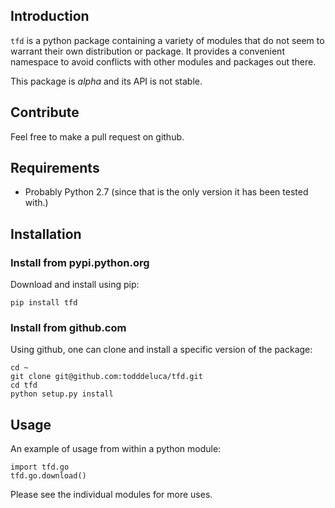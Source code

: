 
## Introduction

`tfd` is a python package containing a variety of modules that do not seem to
warrant their own distribution or package.  It provides a convenient namespace
to avoid conflicts with other modules and packages out there.

This package is _alpha_ and its API is not stable.


## Contribute

Feel free to make a pull request on github.


## Requirements

- Probably Python 2.7 (since that is the only version it has been tested with.)


## Installation

### Install from pypi.python.org

Download and install using pip:

    pip install tfd

### Install from github.com

Using github, one can clone and install a specific version of the package:

    cd ~
    git clone git@github.com:todddeluca/tfd.git
    cd tfd
    python setup.py install


## Usage

An example of usage from within a python module:

    import tfd.go
    tfd.go.download()

Please see the individual modules for more uses.





